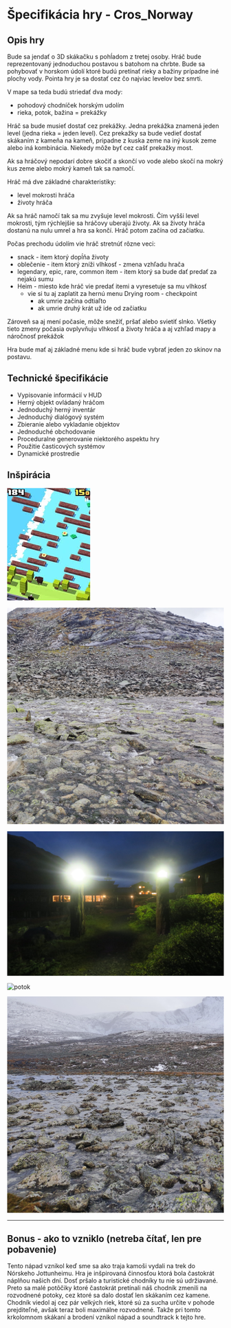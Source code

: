 # Špecifikácia hry - Cros_Norway

## Opis hry 

Bude sa jendať o 3D skákačku s pohĺadom z tretej osoby. Hráč bude reprezentovaný jednoduchou postavou s batohom na chrbte. Bude sa pohybovať v horskom údolí ktoré budú pretínať rieky a bažiny prípadne iné plochy vody. Pointa hry je sa dostať cez čo najviac levelov bez smrti. 

V mape sa teda budú striedať dva mody:

- pohodový chodníček horským udolím   
- rieka, potok, bažina = prekážky 
  
  
Hráč sa bude musieť dostať cez prekážky. Jedna prekážka znamená jeden level (jedna rieka = jeden level). Cez prekažky sa bude vedieť dostať skákaním z kameňa na kameň, pripadne z kuska zeme na iný kusok zeme alebo iná kombinácia. Niekedy môže byť cez cašť prekažky most.

Ak sa hráčový nepodarí dobre skočiť a skončí vo vode alebo skočí na mokrý kus zeme alebo mokrý kameň tak sa namočí. 

Hráč má dve základné charakteristiky:

- level mokrosti hráča  
- životy hráča  

Ak sa hráč namočí tak sa mu zvyšuje level mokrosti. Čím vyšši level mokrosti, tým rýchlejšie sa hráčovy uberajú životy. Ak sa životy hráča dostanú na nulu umrel a hra sa končí. Hráč potom začína od začiatku. 

Počas prechodu údolím vie hráč stretnúť rôzne veci:

- snack - item ktorý dopĺňa životy  
- oblečenie - item ktorý zníži vlhkosť - zmena vzhľadu hrača  
- legendary, epic, rare, common item - item ktorý sa bude dať predať za nejakú sumu   
- Heim - miesto kde hráč vie predať itemi a vyresetuje sa mu vlhkosť  
  - vie si tu aj zaplatit za hernú menu Drying room - checkpoint  
    - ak umrie začína odtiaľto  
    - ak umrie druhý krát už ide od začiatku  

Zároveň sa aj mení počasie, môže snežiť, pršať alebo svietiť slnko.  Všetky tieto zmeny počasia ovplyvňuju vlhkosť a životy hráča a aj vzhľad mapy a náročnosť prekážok

Hra bude mať aj základné menu kde si hráč bude vybrať jeden zo skinov na postavu.

## Technické špecifikácie

- Vypisovanie informácií v HUD
- Herný objekt ovládaný hráčom
- Jednoduchý herný inventár
- Jednoduchý dialógový systém
- Zbieranie alebo vykladanie objektov
- Jednoduché obchodovanie
- Proceduralne generovanie niektorého aspektu hry
- Použitie časticových systémov
- Dynamické prostredie
  
## Inšpirácia

![crossy](crossy.png)

![river](river.jpg)

![checkpoint](checkpoint.JPG)

![potok](potok.jpg)

![river2](river2.jpg)

--------------------
## Bonus - ako to vzniklo (netreba čítať, len pre pobavenie)
Tento nápad vznikol keď sme sa ako traja kamoši vydali na trek do Nórskeho Jottunheimu. Hra je inšpirovaná činnosťou ktorá bola častokrát náplňou našich dní. Dosť pršalo a turistické chodníky tu nie sú udržiavané. Preto sa malé potôčiky ktoré častokrát pretínali náš chodník zmenili na rozvodnené potoky, cez ktoré sa dalo dostať len skákaním cez kamene. Chodník viedol aj cez pár velkých riek, ktoré sú za sucha určite v pohode prejditeľné, avšak teraz boli maximálne rozvodnené. Takže pri tomto krkolomnom skákaní a brodení vznikol nápad a soundtrack k tejto hre. 
